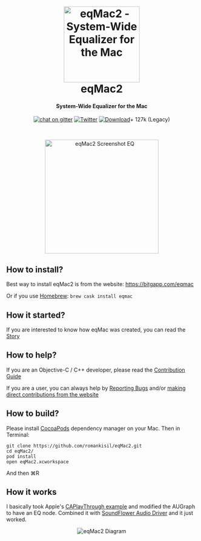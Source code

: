 <h1 align="center">
  <a href="https://bitgapp.com/eqmac"><img src="https://github.com/romankisil/eqMac2/blob/master/Source/Assets/Assets/Icons/256x256.png?raw=true?raw=true" alt="eqMac2 - System-Wide Equalizer for the Mac" width="200"></a>
  <br>
  eqMac2

</h1>
<h4 align="center">System-Wide Equalizer for the Mac</h4>

<p align="center">
  <a href="https://gitter.im/eqMac2/Lobby?source=github"><img src="https://img.shields.io/gitter/room/nwjs/nw.js.svg" alt="chat on gitter"></a>
  <a href="http://twitter.com/RomanBitgapp"><img src="https://img.shields.io/twitter/follow/RomanBitgapp.svg?style=social" alt="Twitter"></a>
  <a href="https://github.com/romankisil/eqMac2/releases"><img src="https://img.shields.io/github/downloads/romankisil/eqMac2/total.svg" alt="Download"></a>+ 127k (Legacy)
</p>

<br>


<p align="center">
  <img alt="eqMac2 Screenshot EQ" height="300" src="https://user-images.githubusercontent.com/8472525/29582045-27cbf68c-8773-11e7-8490-8fbc6eaea743.png">
</p>

## How to install?

Best way to install eqMac2 is from the website: https://bitgapp.com/eqmac

Or if you use [Homebrew](https://brew.sh/): `brew cask install eqmac`

## How it started?

If you are interested to know how eqMac was created, you can read the [Story](https://github.com/romankisil/eqMac2/blob/master/STORY.md)

## How to help?

If you are an Objective-C / C++ developer, please read the [Contribution Guide](https://github.com/romankisil/eqMac2/blob/master/CONTRIBUTING.md)

If you are a user, you can always help by [Reporting Bugs](https://github.com/romankisil/eqMac2/blob/master/CONTRIBUTING.md)
and/or [making direct contributions from the website](https://bitgapp.com/eqmac/#/donate)

## How to build?

Please install [CocoaPods](https://cocoapods.org/) dependency manager on your Mac.
Then in Terminal:
```
git clone https://github.com/romankisil/eqMac2.git
cd eqMac2/
pod install
open eqMac2.xcworkspace
```
And then ⌘R

## How it works

I basically took Apple's [CAPlayThrough example](https://developer.apple.com/library/content/samplecode/CAPlayThrough/Introduction/Intro.html) and modified the AUGraph to have an EQ node. Combined it with [SoundFlower Audio Driver](https://github.com/mattingalls/Soundflower) and it just worked. 
<p align="center">
  <img alt="eqMac2 Diagram" src="https://user-images.githubusercontent.com/8472525/29003031-13d1cd60-7aa7-11e7-9868-6afc36a34b52.jpg">
</p>
